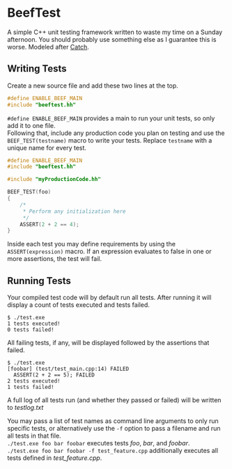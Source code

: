 # BeefTest
A simple C++ unit testing framework written to waste my time on a Sunday afternoon. You should probably use something else as I guarantee this is worse. Modeled after [Catch](https://github.com/catchorg/Catch2).

## Writing Tests
Create a new source file and add these two lines at the top.
```C++
#define ENABLE_BEEF_MAIN
#include "beeftest.hh"
```
`#define ENABLE_BEEF_MAIN` provides a main to run your unit tests, so only add it to one file.  
Following that, include any production code you plan on testing and use the `BEEF_TEST(testname)` macro to write your tests. Replace `testname` with a unique name for every test.
```C++
#define ENABLE_BEEF_MAIN
#include "beeftest.hh"

#include "myProductionCode.hh"

BEEF_TEST(foo)
{
	/*
	 * Perform any initialization here
	 */
	ASSERT(2 + 2 == 4);
}
```
Inside each test you may define requirements by using the `ASSERT(expression)` macro. If an expression evaluates to false in one or more assertions, the test will fail.

## Running Tests
Your compiled test code will by default run all tests. After running it will display a count of tests executed and tests failed.
```
$ ./test.exe
1 tests executed!
0 tests failed!
```
All failing tests, if any, will be displayed followed by the assertions that failed.
```
$ ./test.exe
[foobar] (test/test_main.cpp:14) FAILED
  ASSERT(2 + 2 == 5); FAILED
2 tests executed!
1 tests failed!
```
A full log of all tests run (and whether they passed or failed) will be written to _testlog.txt_

You may pass a list of test names as command line arguments to only run specific tests, or alternatively use the `-f` option to pass a filename and run all tests in that file.  
`./test.exe foo bar foobar` executes tests _foo_, _bar_, and _foobar_.  
`./test.exe foo bar foobar -f test_feature.cpp` additionally executes all tests defined in _test_feature.cpp_.
